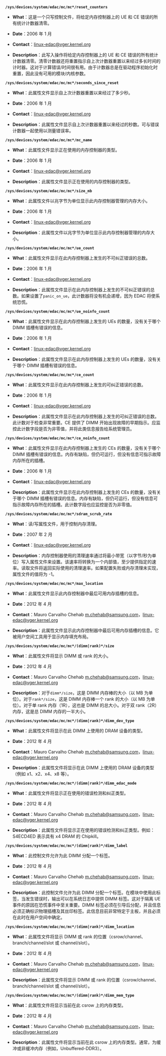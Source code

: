 **`/sys/devices/system/edac/mc/mc*/reset_counters`**

- **What**：这是一个只写控制文件，将给定内存控制器上的 UE 和 CE 错误的所有统计计数器清零。

- **Date**：2006 年 1 月

- **Contact**：linux-edac@vger.kernel.org

- **Description**：此写入操作将给定内存控制器上的 UE 和 CE 错误的所有统计计数器清零。清零计数器还将重置指示自上次计数器重置以来经过多长时间的计时器。这对于计算错误/时间很有用。由于计数器总是在驱动程序初始化时重置，因此没有可用的模块/内核参数。

**`/sys/devices/system/edac/mc/mc*/seconds_since_reset`**

- **What**：此属性文件显示自上次计数器重置以来经过了多少秒。

- **Date**：2006 年 1 月

- **Contact**：linux-edac@vger.kernel.org

- **Description**：此属性文件显示自上次计数器重置以来经过的秒数。可与错误计数器一起使用以测量错误率。

**`/sys/devices/system/edac/mc/mc*/mc_name`**

- **What**：此属性文件显示正在使用的内存控制器的类型。

- **Date**：2006 年 1 月

- **Contact**：linux-edac@vger.kernel.org

- **Description**：此属性文件显示正在使用的内存控制器的类型。

**`/sys/devices/system/edac/mc/mc*/size_mb`**

- **What**：此属性文件以兆字节为单位显示此内存控制器管理的内存大小。

- **Date**：2006 年 1 月

- **Contact**：linux-edac@vger.kernel.org

- **Description**：此属性文件以兆字节为单位显示此内存控制器管理的内存大小。

**`/sys/devices/system/edac/mc/mc*/ue_count`**

- **What**：此属性文件显示在此内存控制器上发生的不可纠正错误的总数。

- **Date**：2006 年 1 月

- **Contact**：linux-edac@vger.kernel.org

- **Description**：此属性文件显示在此内存控制器上发生的不可纠正错误的总数。如果设置了`panic_on_ue`，此计数器将没有机会递增，因为 EDAC 将使系统恐慌。

**`/sys/devices/system/edac/mc/mc*/ue_noinfo_count`**

- **What**：此属性文件显示在此内存控制器上发生的 UEs 的数量，没有关于哪个 DIMM 插槽有错误的信息。

- **Date**：2006 年 1 月

- **Contact**：linux-edac@vger.kernel.org

- **Description**：此属性文件显示在此内存控制器上发生的 UEs 的数量，没有关于哪个 DIMM 插槽有错误的信息。

**`/sys/devices/system/edac/mc/mc*/ce_count`**

- **What**：此属性文件显示在此内存控制器上发生的可纠正错误的总数。

- **Date**：2006 年 1 月

- **Contact**：linux-edac@vger.kernel.org

- **Description**：此属性文件显示在此内存控制器上发生的可纠正错误的总数。此计数对于检查非常重要。CE 提供了 DIMM 开始出现故障的早期指示。应监控此计数字段是否为非零值，并将此类信息报告给系统管理员。

**`/sys/devices/system/edac/mc/mc*/ce_noinfo_count`**

- **What**：此属性文件显示在此内存控制器上发生的 CEs 的数量，没有关于哪个 DIMM 插槽有错误的信息。内存有缺陷，但仍可运行，但没有信息可指示故障内存所在的插槽。

- **Date**：2006 年 1 月

- **Contact**：linux-edac@vger.kernel.org

- **Description**：此属性文件显示在此内存控制器上发生的 CEs 的数量，没有关于哪个 DIMM 插槽有错误的信息。内存有缺陷，但仍可运行，但没有信息可指示故障内存所在的插槽。此计数字段也应监控是否为非零值。

**`/sys/devices/system/edac/mc/mc*/sdram_scrub_rate`**

- **What**：读/写属性文件，用于控制内存清理。

- **Date**：2007 年 2 月

- **Contact**：linux-edac@vger.kernel.org

- **Description**：内存控制器使用的清理速率通过将最小带宽（以字节/秒为单位）写入属性文件来设置。该速率将转换为一个内部值，至少提供指定的速率。读取文件将返回实际使用的清理速率。如果配置失败或内存清理未实现，属性文件的值将为 -1。

**`/sys/devices/system/edac/mc/mc*/max_location`**

- **What**：此属性文件显示此内存控制器中最后可用内存插槽的信息。

- **Date**：2012 年 4 月

- **Contact**：Mauro Carvalho Chehab <m.chehab@samsung.com>，linux-edac@vger.kernel.org

- **Description**：此属性文件显示此内存控制器中最后可用内存插槽的信息。它被用户空间工具用于显示内存填充布局。

**`/sys/devices/system/edac/mc/mc*/(dimm|rank)*/size`**

- **What**：此属性文件将显示 DIMM 或 rank 的大小。

- **Date**：2012 年 4 月

- **Contact**：Mauro Carvalho Chehab <m.chehab@samsung.com>，linux-edac@vger.kernel.org

- **Description**：对于`dimm*/size`，这是 DIMM 内存棒的大小（以 MB 为单位）。对于`rank*/size`，这是 DIMM 内存棒一个 rank 的大小（以 MB 为单位）。对于单 rank 内存（1R），这也是 DIMM 的总大小。对于双 rank（2R）内存，这是总 DIMM 内存的一半大小。

**`/sys/devices/system/edac/mc/mc*/(dimm|rank)*/dimm_dev_type`**

- **What**：此属性文件将显示在此 DIMM 上使用的 DRAM 设备的类型。

- **Date**：2012 年 4 月

- **Contact**：Mauro Carvalho Chehab <m.chehab@samsung.com>，linux-edac@vger.kernel.org

- **Description**：此属性文件将显示在此 DIMM 上使用的 DRAM 设备的类型（例如 x1、x2、x4、x8 等）。

**`/sys/devices/system/edac/mc/mc*/(dimm|rank)*/dimm_edac_mode`**

- **What**：此属性文件将显示正在使用的错误检测和纠正类型。

- **Date**：2012 年 4 月

- **Contact**：Mauro Carvalho Chehab <m.chehab@samsung.com>，linux-edac@vger.kernel.org

- **Description**：此属性文件将显示正在使用的错误检测和纠正类型。例如：S4ECD4ED 表示具有 x4 DRAM 的 Chipkill。

**`/sys/devices/system/edac/mc/mc*/(dimm|rank)*/dimm_label`**

- **What**：此控制文件允许为此 DIMM 分配一个标签。

- **Date**：2012 年 4 月

- **Contact**：Mauro Carvalho Chehab <m.chehab@samsung.com>，linux-edac@vger.kernel.org

- **Description**：此控制文件允许为此 DIMM 分配一个标签。在模块中使用此标签，当发生错误时，输出可以在系统日志中提供 DIMM 标签。这对于隔离 UE 事件的原因在恐慌事件中至关重要。DIMM 标签必须在引导后分配，并且信息必须正确标识物理插槽及其丝印标签。此信息目前非常特定于主板，并且必须在此时在用户空间中确定。

**`/sys/devices/system/edac/mc/mc*/(dimm|rank)*/dimm_location`**

- **What**：此属性文件将显示 DIMM 或 rank 的位置（csrow/channel、branch/channel/slot 或 channel/slot）。

- **Date**：2012 年 4 月

- **Contact**：Mauro Carvalho Chehab <m.chehab@samsung.com>，linux-edac@vger.kernel.org

- **Description**：此属性文件将显示 DIMM 或 rank 的位置（csrow/channel、branch/channel/slot 或 channel/slot）。

**`/sys/devices/system/edac/mc/mc*/(dimm|rank)*/dimm_mem_type`**

- **What**：此属性文件将显示当前在此 csrow 上的内存类型。

- **Date**：2012 年 4 月

- **Contact**：Mauro Carvalho Chehab <m.chehab@samsung.com>，linux-edac@vger.kernel.org

- **Description**：此属性文件将显示当前在此 csrow 上的内存类型。通常，为缓冲或非缓冲内存（例如，Unbuffered-DDR3）。